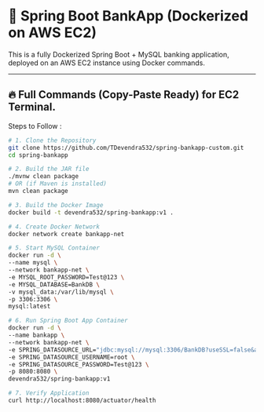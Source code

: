 # 🏦 Spring Boot BankApp (Dockerized on AWS EC2)

This is a fully Dockerized Spring Boot + MySQL banking application, deployed on an AWS EC2 instance using Docker commands.

---

## 🔥 Full Commands (Copy-Paste Ready) for EC2 Terminal.
Steps to Follow :

```bash
# 1. Clone the Repository
git clone https://github.com/TDevendra532/spring-bankapp-custom.git
cd spring-bankapp

# 2. Build the JAR file
./mvnw clean package
# OR (if Maven is installed)
mvn clean package

# 3. Build the Docker Image
docker build -t devendra532/spring-bankapp:v1 .

# 4. Create Docker Network
docker network create bankapp-net

# 5. Start MySQL Container
docker run -d \
--name mysql \
--network bankapp-net \
-e MYSQL_ROOT_PASSWORD=Test@123 \
-e MYSQL_DATABASE=BankDB \
-v mysql_data:/var/lib/mysql \
-p 3306:3306 \
mysql:latest

# 6. Run Spring Boot App Container
docker run -d \
--name bankapp \
--network bankapp-net \
-e SPRING_DATASOURCE_URL="jdbc:mysql://mysql:3306/BankDB?useSSL=false&allowPublicKeyRetrieval=true&serverTimezone=UTC" \
-e SPRING_DATASOURCE_USERNAME=root \
-e SPRING_DATASOURCE_PASSWORD=Test@123 \
-p 8080:8080 \
devendra532/spring-bankapp:v1

# 7. Verify Application
curl http://localhost:8080/actuator/health

